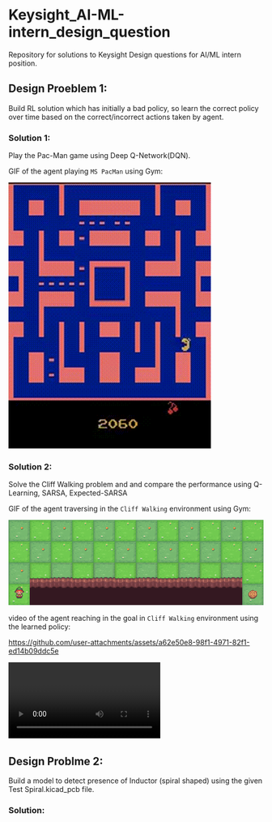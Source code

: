 # Keysight_AI-ML-intern_design_question
Repository for solutions to Keysight Design questions for AI/ML intern position.

## Design Proeblem 1: 
Build RL solution which has initially a bad policy, so learn the correct policy over time based on the correct/incorrect actions taken by agent.

### Solution 1:
Play the Pac-Man game using Deep Q-Network(DQN).

GIF of the agent playing `MS PacMan` using Gym:

![Agent Playing](assets/pacman.gif)

### Solution 2:
Solve the Cliff Walking problem and and compare the performance using Q-Learning, SARSA, Expected-SARSA

GIF of the agent traversing in the `Cliff Walking` environment using Gym:

![Agent Playing](assets/cliffwalking.gif)

video of the agent reaching in the goal in `Cliff Walking` environment using the learned policy:


https://github.com/user-attachments/assets/a62e50e8-98f1-4971-82f1-ed14b09ddc5e


![Agent Playing](assets/eval-episode-548.mp4)

## Design Problme 2:
Build a model to detect presence of Inductor (spiral shaped) using the given Test Spiral.kicad_pcb file.

### Solution:
